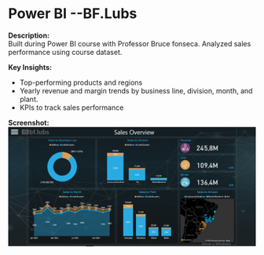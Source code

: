 # Power BI --BF.Lubs

**Description:**  
Built during Power BI course with Professor Bruce fonseca. Analyzed sales performance using course dataset.

**Key Insights:**  
- Top-performing products and regions  
- Yearly revenue and margin trends by business line, division, month, and plant. 
- KPIs to track sales performance  

**Screenshot:**  
![Dashboard Screenshot](https://github.com/Leomgama/Course-Projects/blob/main/Dashboard%201/first_dashboard_coursework.png)
